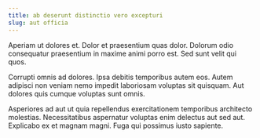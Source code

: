 ```yaml
---
title: ab deserunt distinctio vero excepturi
slug: aut officia
---
```


Aperiam ut dolores et. Dolor et praesentium quas dolor. Dolorum odio consequatur praesentium in maxime animi porro est. Sed sunt velit qui quos.

Corrupti omnis ad dolores. Ipsa debitis temporibus autem eos. Autem adipisci non veniam nemo impedit laboriosam voluptas sit quisquam. Aut dolores quis cumque voluptas sunt omnis.

Asperiores ad aut ut quia repellendus exercitationem temporibus architecto molestias. Necessitatibus aspernatur voluptas enim delectus aut sed aut. Explicabo ex et magnam magni. Fuga qui possimus iusto sapiente.

